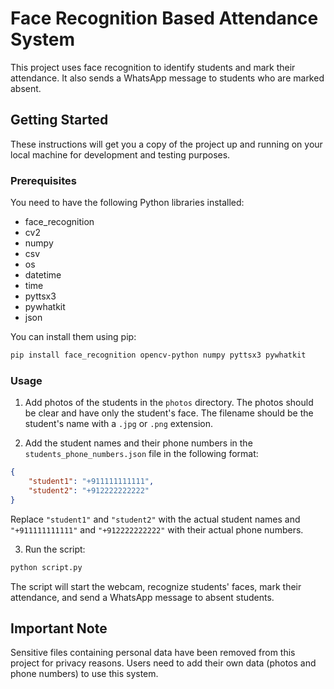 # Face Recognition Based Attendance System

This project uses face recognition to identify students and mark their attendance. It also sends a WhatsApp message to students who are marked absent.

## Getting Started

These instructions will get you a copy of the project up and running on your local machine for development and testing purposes.

### Prerequisites

You need to have the following Python libraries installed:

- face_recognition
- cv2
- numpy
- csv
- os
- datetime
- time
- pyttsx3
- pywhatkit
- json

You can install them using pip:

```bash
pip install face_recognition opencv-python numpy pyttsx3 pywhatkit
```

### Usage

1. Add photos of the students in the `photos` directory. The photos should be clear and have only the student's face. The filename should be the student's name with a `.jpg` or `.png` extension.

2. Add the student names and their phone numbers in the `students_phone_numbers.json` file in the following format:

```json
{
    "student1": "+911111111111",
    "student2": "+912222222222"
}
```

Replace `"student1"` and `"student2"` with the actual student names and `"+911111111111"` and `"+912222222222"` with their actual phone numbers.

3. Run the script:

```bash
python script.py
```

The script will start the webcam, recognize students' faces, mark their attendance, and send a WhatsApp message to absent students.

## Important Note

Sensitive files containing personal data have been removed from this project for privacy reasons. Users need to add their own data (photos and phone numbers) to use this system.


